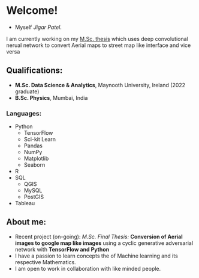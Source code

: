 # Welcome!
- Myself *Jigar Patel*.

I am currently working on my [M.Sc. thesis](https://github.com/Astrojigs/Aerial-images-to-maps) which uses deep convolutional nerual network to convert Aerial maps to street map like interface and vice versa

## Qualifications: 
- **M.Sc. Data Science & Analytics**, Maynooth University, Ireland (2022 graduate)
- **B.Sc. Physics**, Mumbai, India

### Languages:
* Python
  - TensorFlow 
  - Sci-kit Learn
  - Pandas
  - NumPy
  - Matplotlib
  - Seaborn
* R
* SQL
  - QGIS
  - MySQL
  - PostGIS
* Tableau


<!---
Astrojigs/Astrojigs is a ✨ special ✨ repository because its `README.md` (this file) appears on your GitHub profile.
You can click the Preview link to take a look at your changes.
--->
## About me: 
- Recent project (on-going): *M.Sc. Final Thesis:* **Conversion of Aerial images to google map like images** using a  cyclic generative adversarial network with **TensorFlow and Python**
- I have a passion to learn concepts the of Machine learning and its respective Mathematics.
- I am open to work in collaboration with like minded people.
